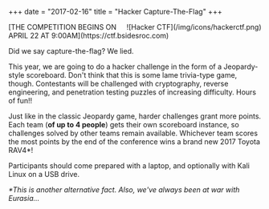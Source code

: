 +++
date = "2017-02-16"
title = "Hacker Capture-The-Flag"
+++
<div style="float: right">
![Hacker CTF](/img/icons/hackerctf.png)
</div>
[THE COMPETITION BEGINS ON APRIL 22 AT 9:00AM](https://ctf.bsidesroc.com)

Did we say capture-the-flag? We lied.

This year, we are going to do a hacker challenge in the form of a
Jeopardy-style scoreboard. Don't think that this is some lame trivia-type game,
though. Contestants will be challenged with cryptography, reverse engineering,
and penetration testing puzzles of increasing difficulty. Hours of fun!!

Just like in the classic Jeopardy game, harder challenges grant more points.
Each team (**of up to 4 people**) gets their own scoreboard instance, so challenges
solved by other teams remain available. Whichever team scores the most points
by the end of the conference wins a brand new 2017 Toyota RAV4*!

Participants should come prepared with a laptop, and optionally with Kali Linux
on a USB drive.

*\*This is another alternative fact. Also, we've always been at war with
Eurasia...*
